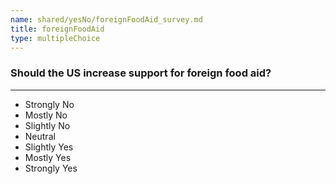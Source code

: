 ```yaml
---
name: shared/yesNo/foreignFoodAid_survey.md
title: foreignFoodAid
type: multipleChoice
---
```


### Should the US increase support for foreign food aid?

---

- Strongly No
- Mostly No
- Slightly No
- Neutral
- Slightly Yes
- Mostly Yes
- Strongly Yes

